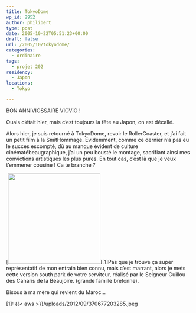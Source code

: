 ```yaml
---
title: TokyoDome
wp_id: 2952
author: philibert
type: post
date: 2005-10-22T05:51:23+00:00
draft: false
url: /2005/10/tokyodome/
categories:
  - ordinaire
tags:
  - projet 202
residency:
  - Japon
locations:
  - Tokyo

---
```

BON ANNIVIOSSAIRE VIOVIO ! 

Ouais c&rsquo;était hier, mais c&rsquo;est toujours la fête au Japon, on est décallé.

Alors hier, je suis retourné à TokyoDome, revoir le RollerCoaster, et j&rsquo;ai fait un petit film à la SmitHommage. Evidemment, comme ce dernier n&rsquo;a pas eu le succes escompté, dû au manque évident de culture cinématébeaugraphique, j&rsquo;ai un peu bousté le montage, sacrifiant ainsi mes convictions artistiques les plus pures. En tout cas, c&rsquo;est là que je veux t&#8217;emmener cousine ! Ca te branche ? 

[<img src="{{< aws >}}/uploads/2012/09/370677203285.jpeg" alt="" title="370677203285" width="250" height="245" class="alignleft size-full wp-image-2953" />][1]Pas que je trouve ça super représentatif de mon entrain bien connu, mais c&rsquo;est marrant, alors je mets cette version south park de votre serviteur, réalisé par le Seigneur Guillou des Canaris de la Beaujoire. (grande famille bretonne).

Bisous à ma mère qui revient du Maroc&#8230;

 [1]: {{< aws >}}/uploads/2012/09/370677203285.jpeg